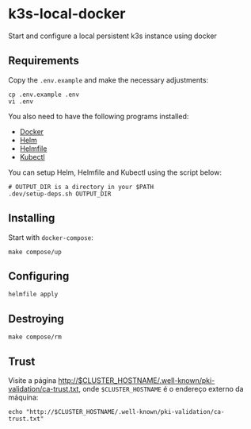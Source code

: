 # k3s-local-docker

Start and configure a local persistent k3s instance using docker

## Requirements

Copy the `.env.example` and make the necessary adjustments:

```shell
cp .env.example .env
vi .env
```

You also need to have the following programs installed:

- [Docker](https://www.docker.com/)
- [Helm](https://helm.sh/)
- [Helmfile](https://github.com/helmfile/helmfile)
- [Kubectl](https://kubernetes.io/docs/tasks/tools/)

You can setup Helm, Helmfile and Kubectl using the script below:

```shell
# OUTPUT_DIR is a directory in your $PATH
.dev/setup-deps.sh OUTPUT_DIR
```

## Installing

Start with `docker-compose`:

```shell
make compose/up
```

## Configuring

```shell
helmfile apply
```

## Destroying

```shell
make compose/rm
```

## Trust

Visite a página <http://$CLUSTER_HOSTNAME/.well-known/pki-validation/ca-trust.txt>, onde `$CLUSTER_HOSTNAME` é o
endereço externo da máquina:

```shell
echo "http://$CLUSTER_HOSTNAME/.well-known/pki-validation/ca-trust.txt" 
```
